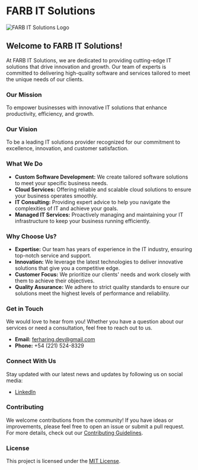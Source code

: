 # FARB IT Solutions

![FARB IT Solutions Logo](link_to_your_logo_image)

## Welcome to FARB IT Solutions!

At FARB IT Solutions, we are dedicated to providing cutting-edge IT solutions that drive innovation and growth. Our team of experts is committed to delivering high-quality software and services tailored to meet the unique needs of our clients.

### Our Mission

To empower businesses with innovative IT solutions that enhance productivity, efficiency, and growth.

### Our Vision

To be a leading IT solutions provider recognized for our commitment to excellence, innovation, and customer satisfaction.

### What We Do

- **Custom Software Development:** We create tailored software solutions to meet your specific business needs.
- **Cloud Services:** Offering reliable and scalable cloud solutions to ensure your business operates smoothly.
- **IT Consulting:** Providing expert advice to help you navigate the complexities of IT and achieve your goals.
- **Managed IT Services:** Proactively managing and maintaining your IT infrastructure to keep your business running efficiently.

### Why Choose Us?

- **Expertise:** Our team has years of experience in the IT industry, ensuring top-notch service and support.
- **Innovation:** We leverage the latest technologies to deliver innovative solutions that give you a competitive edge.
- **Customer Focus:** We prioritize our clients' needs and work closely with them to achieve their objectives.
- **Quality Assurance:** We adhere to strict quality standards to ensure our solutions meet the highest levels of performance and reliability.

### Get in Touch

We would love to hear from you! Whether you have a question about our services or need a consultation, feel free to reach out to us.

- **Email:** ferharing.dev@gmail.com
- **Phone:** +54 (221) 524-8329

### Connect With Us

Stay updated with our latest news and updates by following us on social media:

- [LinkedIn](https://www.linkedin.com/in/fernando-haring-dev/)

### Contributing

We welcome contributions from the community! If you have ideas or improvements, please feel free to open an issue or submit a pull request. For more details, check out our [Contributing Guidelines](link_to_contributing_guidelines).

### License

This project is licensed under the [MIT License](link_to_license).
